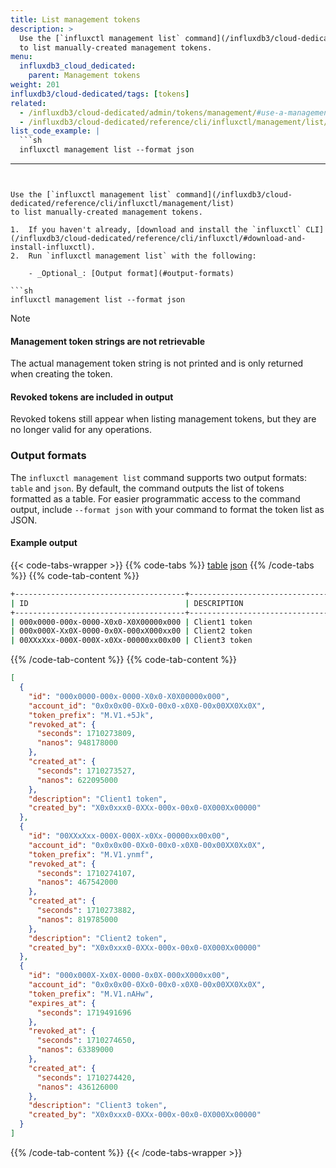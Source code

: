 ```yaml
---
title: List management tokens
description: >
  Use the [`influxctl management list` command](/influxdb3/cloud-dedicated/reference/cli/influxctl/management/list/)
  to list manually-created management tokens.
menu:
  influxdb3_cloud_dedicated:
    parent: Management tokens
weight: 201
influxdb3/cloud-dedicated/tags: [tokens]
related:
  - /influxdb3/cloud-dedicated/admin/tokens/management/#use-a-management-token, Use a management token
  - /influxdb3/cloud-dedicated/reference/cli/influxctl/management/list/
list_code_example: |
  ```sh
  influxctl management list --format json
  ```
---
```


Use the [`influxctl management list` command](/influxdb3/cloud-dedicated/reference/cli/influxctl/management/list)
to list manually-created management tokens.

1.  If you haven't already, [download and install the `influxctl` CLI](/influxdb3/cloud-dedicated/reference/cli/influxctl/#download-and-install-influxctl).
2.  Run `influxctl management list` with the following:

    - _Optional_: [Output format](#output-formats)

```sh
influxctl management list --format json
```

> [!Note]
> #### Management token strings are not retrievable
> 
> The actual management token string is not printed and is only returned when
> creating the token.
> 
> #### Revoked tokens are included in output
> 
> Revoked tokens still appear when listing management tokens, but they are no
> longer valid for any operations.

### Output formats

The `influxctl management list` command supports two output formats: `table` and `json`.
By default, the command outputs the list of tokens formatted as a table.
For easier programmatic access to the command output, include `--format json`
with your command to format the token list as JSON.

#### Example output

{{< code-tabs-wrapper >}}
{{% code-tabs %}}
[table](#)
[json](#)
{{% /code-tabs %}}
{{% code-tab-content %}}

```sh
+--------------------------------------+-------------------------------+-----------+----------------------+----------------------+----------------------+
| ID                                   | DESCRIPTION                   | PREFIX    | CREATED AT           | EXPIRES AT           | REVOKED AT           |
+--------------------------------------+-------------------------------+-----------+----------------------+----------------------+----------------------+
| 000x0000-000x-0000-X0x0-X0X00000x000 | Client1 token                 | M.V1.+5Jk | 2024-03-12T19:58:47Z | 1970-01-01T00:00:00Z | 2024-03-12T20:03:29Z |
| 000x000X-Xx0X-0000-0x0X-000xX000xx00 | Client2 token                 | M.V1.ynmf | 2024-03-12T20:04:42Z | 1970-01-01T00:00:00Z | 2024-03-12T20:08:27Z |
| 00XXxXxx-000X-000X-x0Xx-00000xx00x00 | Client3 token                 | M.V1.Eij4 | 2024-03-12T20:05:59Z | 1970-01-01T00:00:00Z | 2024-03-12T20:08:27Z |
```

{{% /code-tab-content %}}
{{% code-tab-content %}}

```json
[
  {
    "id": "000x0000-000x-0000-X0x0-X0X00000x000",
    "account_id": "0x0x0x00-0Xx0-00x0-x0X0-00x00XX0Xx0X",
    "token_prefix": "M.V1.+5Jk",
    "revoked_at": {
      "seconds": 1710273809,
      "nanos": 948178000
    },
    "created_at": {
      "seconds": 1710273527,
      "nanos": 622095000
    },
    "description": "Client1 token",
    "created_by": "X0x0xxx0-0XXx-000x-00x0-0X000Xx00000"
  },
  {
    "id": "00XXxXxx-000X-000X-x0Xx-00000xx00x00",
    "account_id": "0x0x0x00-0Xx0-00x0-x0X0-00x00XX0Xx0X",
    "token_prefix": "M.V1.ynmf",
    "revoked_at": {
      "seconds": 1710274107,
      "nanos": 467542000
    },
    "created_at": {
      "seconds": 1710273882,
      "nanos": 819785000
    },
    "description": "Client2 token",
    "created_by": "X0x0xxx0-0XXx-000x-00x0-0X000Xx00000"
  },
  {
    "id": "000x000X-Xx0X-0000-0x0X-000xX000xx00",
    "account_id": "0x0x0x00-0Xx0-00x0-x0X0-00x00XX0Xx0X",
    "token_prefix": "M.V1.nAHw",
    "expires_at": {
      "seconds": 1719491696
    },
    "revoked_at": {
      "seconds": 1710274650,
      "nanos": 63389000
    },
    "created_at": {
      "seconds": 1710274420,
      "nanos": 436126000
    },
    "description": "Client3 token",
    "created_by": "X0x0xxx0-0XXx-000x-00x0-0X000Xx00000"
  }
]
```

{{% /code-tab-content %}}
{{< /code-tabs-wrapper >}}
